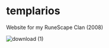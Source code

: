 # templarios
Website for my RuneScape Clan (2008)

![download (1)](https://github.com/matiasrodlo/templarios/assets/52969662/b0d0210f-c34e-4a4f-9007-deea2f0e6397)
